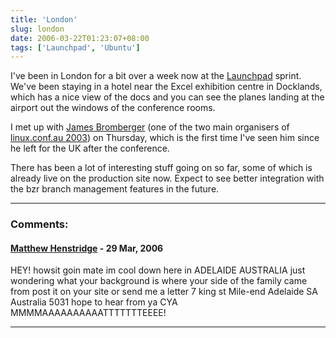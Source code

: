 ```yaml
---
title: 'London'
slug: london
date: 2006-03-22T01:23:07+08:00
tags: ['Launchpad', 'Ubuntu']
---
```


I\'ve been in London for a bit over a week now at the
[Launchpad](https://launchpad.net/) sprint. We\'ve been staying in a
hotel near the Excel exhibition centre in Docklands, which has a nice
view of the docs and you can see the planes landing at the airport out
the windows of the conference rooms.

I met up with [James Bromberger](http://james.rcpt.to/) (one of the two
main organisers of [linux.conf.au 2003](http://linux.org.au/conf/2003/))
on Thursday, which is the first time I\'ve seen him since he left for
the UK after the conference.

There has been a lot of interesting stuff going on so far, some of which
is already live on the production site now. Expect to see better
integration with the bzr branch management features in the future.

---
### Comments:
#### [Matthew Henstridge](http://N/A) - <time datetime="2006-03-29 09:16:07">29 Mar, 2006</time>

HEY! howsit goin mate im cool down here in ADELAIDE AUSTRALIA just
wondering what your background is where your side of the family came
from post it on your site or send me a letter 7 king st Mile-end
Adelaide SA Australia 5031 hope to hear from ya CYA
MMMMAAAAAAAAAATTTTTTTEEEE!

---

